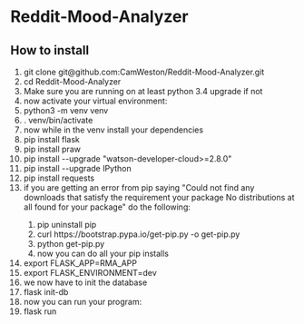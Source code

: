 # Reddit-Mood-Analyzer
<h2> How to install </h2>

<ol>
  <li> git clone git@github.com:CamWeston/Reddit-Mood-Analyzer.git </li>
  <li> cd Reddit-Mood-Analyzer </li>
  <li> Make sure you are running on at least python 3.4 upgrade if not </li>
  <li> now activate your virtual environment: </li>
  <li> python3 -m venv venv </li>
  <li> . venv/bin/activate </li> 
  <li> now while in the venv install your dependencies </li>
  <li> pip install flask </li> 
  <li> pip install praw </li>
  <li> pip install --upgrade "watson-developer-cloud>=2.8.0" </li>
  <li> pip install --upgrade IPython </li>
  <li> pip install requests </li>
  <li> if you are getting an error from pip saying "Could not find any downloads that satisfy the requirement your package   No distributions at all found for your package" do the following: </li>
  <ol>
    <li> pip uninstall pip </li>
    <li> curl https://bootstrap.pypa.io/get-pip.py -o get-pip.py </li>
    <li> python get-pip.py </li>
    <li> now you can do all your pip installs </li>
  </ol>
  <li> export FLASK_APP=RMA_APP </li>
  <li> export FLASK_ENVIRONMENT=dev  </li>
  <li> we now have to init the database </li> 
  <li> flask init-db </li>
  <li> now you can run your program: </li>
  <li> flask run </li>
 </ol>
